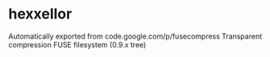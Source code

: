 # hexxellor
Automatically exported from code.google.com/p/fusecompress Transparent compression FUSE filesystem (0.9.x tree)
